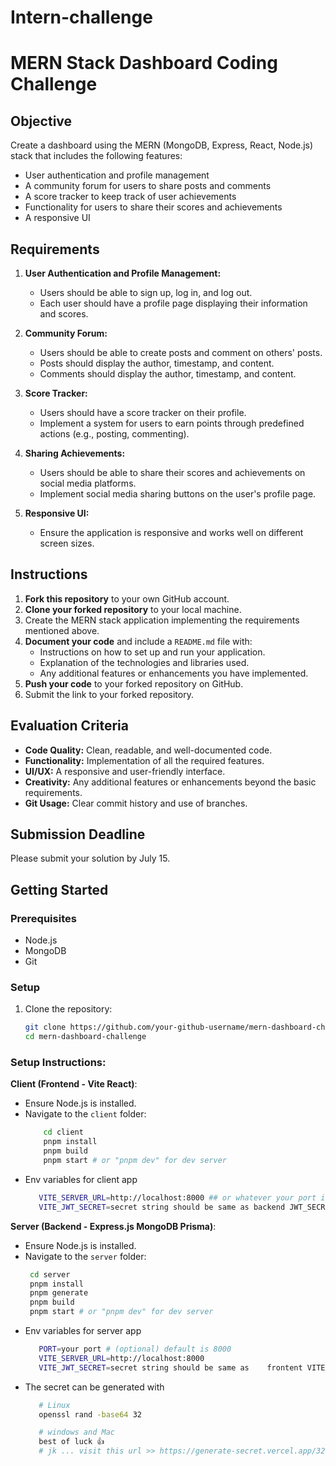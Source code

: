 # Intern-challenge


# MERN Stack Dashboard Coding Challenge

## Objective
Create a dashboard using the MERN (MongoDB, Express, React, Node.js) stack that includes the following features:
- User authentication and profile management
- A community forum for users to share posts and comments
- A score tracker to keep track of user achievements
- Functionality for users to share their scores and achievements
- A responsive UI

## Requirements
1. **User Authentication and Profile Management:**
   - Users should be able to sign up, log in, and log out.
   - Each user should have a profile page displaying their information and scores.

2. **Community Forum:**
   - Users should be able to create posts and comment on others' posts.
   - Posts should display the author, timestamp, and content.
   - Comments should display the author, timestamp, and content.

3. **Score Tracker:**
   - Users should have a score tracker on their profile.
   - Implement a system for users to earn points through predefined actions (e.g., posting, commenting).

4. **Sharing Achievements:**
   - Users should be able to share their scores and achievements on social media platforms.
   - Implement social media sharing buttons on the user's profile page.

5. **Responsive UI:**
   - Ensure the application is responsive and works well on different screen sizes.

## Instructions
1. **Fork this repository** to your own GitHub account.
2. **Clone your forked repository** to your local machine.
3. Create the MERN stack application implementing the requirements mentioned above.
4. **Document your code** and include a `README.md` file with:
   - Instructions on how to set up and run your application.
   - Explanation of the technologies and libraries used.
   - Any additional features or enhancements you have implemented.
5. **Push your code** to your forked repository on GitHub.
6. Submit the link to your forked repository.

## Evaluation Criteria
- **Code Quality:** Clean, readable, and well-documented code.
- **Functionality:** Implementation of all the required features.
- **UI/UX:** A responsive and user-friendly interface.
- **Creativity:** Any additional features or enhancements beyond the basic requirements.
- **Git Usage:** Clear commit history and use of branches.

## Submission Deadline
Please submit your solution by July 15.

## Getting Started
### Prerequisites
- Node.js
- MongoDB
- Git

### Setup
1. Clone the repository:
   ```bash
   git clone https://github.com/your-github-username/mern-dashboard-challenge.git
   cd mern-dashboard-challenge


### Setup Instructions:

**Client (Frontend - Vite React)**:
- Ensure Node.js is installed.
- Navigate to the `client` folder:
  ```bash
      cd client
      pnpm install
      pnpm build
      pnpm start # or "pnpm dev" for dev server

-  Env variables for client app 
   ```bash
      VITE_SERVER_URL=http://localhost:8000 ## or whatever your port is
      VITE_JWT_SECRET=secret string should be same as backend JWT_SECRET


**Server (Backend - Express.js MongoDB  Prisma)**:
- Ensure Node.js is installed.
- Navigate to the `server` folder:
  ```bash
   cd server
   pnpm install
   pnpm generate
   pnpm build
   pnpm start # or "pnpm dev" for dev server

-  Env variables for server app 
   ```bash
      PORT=your port # (optional) default is 8000 
      VITE_SERVER_URL=http://localhost:8000 
      VITE_JWT_SECRET=secret string should be same as    frontent VITE_JWT_SECRET
- The secret can be generated with 
   ```bash
      # Linux
      openssl rand -base64 32

      # windows and Mac
      best of luck 👍
      # jk ... visit this url >> https://generate-secret.vercel.app/32
   